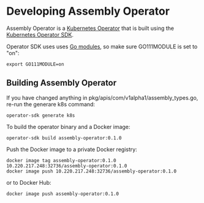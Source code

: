 # Developing Assembly Operator

Assembly Operator is a [Kubernetes Operator](https://coreos.com/operators/) that is built using the [Kubernetes Operator SDK](https://github.com/operator-framework/operator-sdk).

Operator SDK uses uses [Go modules](https://github.com/golang/go/wiki/Modules), so make sure GO111MODULE is set to "on":

```
export GO111MODULE=on
```

## Building Assembly Operator

If you have changed anything in pkg/apis/com/v1alpha1/assembly_types.go, re-run the generare k8s command:

```
operator-sdk generate k8s
```

To build the operator binary and a Docker image:

```
operator-sdk build assembly-operator:0.1.0
```

Push the Docker image to a private Docker registry:

```
docker image tag assembly-operator:0.1.0 10.220.217.248:32736/assembly-operator:0.1.0
docker image push 10.220.217.248:32736/assembly-operator:0.1.0
```

or to Docker Hub:

```
docker image push assembly-operator:0.1.0
```